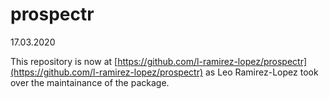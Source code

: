 # prospectr
17.03.2020

This repository is now at [https://github.com/l-ramirez-lopez/prospectr](https://github.com/l-ramirez-lopez/prospectr) as Leo Ramirez-Lopez took over the maintainance of the package. 


